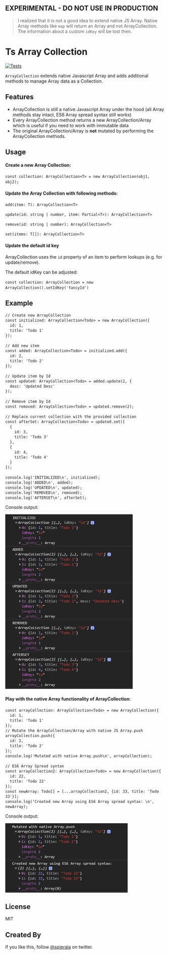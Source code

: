 ## EXPERIMENTAL - DO NOT USE IN PRODUCTION

> I realized that it is not a good idea to extend native JS Array. Native Array methods like `map` will return an Array and not ArrayCollection. The information about a custom `idKey` will be lost then.


# Ts Array Collection
[![Tests](https://github.com/spierala/ts-array-collection/workflows/Tests/badge.svg)](https://github.com/spierala/ts-array-collection/actions?query=workflow%3ATests)

`ArrayCollection` extends native Javascript Array and adds additional methods to manage Array data as a Collection.

## Features
- ArrayCollection is still a native Javascript Array under the hood (all Array methods stay intact, ES6 Array spread syntax still works)
- Every ArrayCollection method returns a new ArrayCollection/Array which is useful if you need to work with immutable data
- The original ArrayCollection/Array is **not** mutated by performing the ArrayCollection methods.

## Usage

#### Create a new Array Collection:

`const collection: ArrayCollection<T> = new ArrayCollection(obj1, obj2);`

#### Update the Array Collection with following methods:

`add(item: T): ArrayCollection<T>`

`update(id: string | number, item: Partial<T>): ArrayCollection<T>`

`remove(id: string | number): ArrayCollection<T>`

`set(items: T[]): ArrayCollection<T>`

#### Update the default id key

ArrayCollection uses the `id` property of an item to perform lookups (e.g. for update/remove).

The default idKey can be adjusted:

`const collection: ArrayCollection = new ArrayCollection().setIdKey('fancyId')`

## Example
```
// Create new ArrayCollection
const initialized: ArrayCollection<Todo> = new ArrayCollection({
  id: 1,
  title: 'Todo 1'
});

// Add new item
const added: ArrayCollection<Todo> = initialized.add({
  id: 2,
  title: 'Todo 2'
});

// Update item by Id
const updated: ArrayCollection<Todo> = added.update(2, {
  desc: 'Updated Desc'
});

// Remove item by Id
const removed: ArrayCollection<Todo> = updated.remove(2);

// Replace current collection with the provided collection
const afterSet: ArrayCollection<Todo> = updated.set([
  {
    id: 3,
    title: 'Todo 3'
  },
  {
    id: 4,
    title: 'Todo 4'
  }
]);

console.log('INITIALIZED\n', initialized);
console.log('ADDED\n', added);
console.log('UPDATED\n', updated);
console.log('REMOVED\n', removed);
console.log('AFTERSET\n', afterSet);
```
Console output:

![Example](.github/images/console.png)

#### Play with the native Array functionality of ArrayCollection:
```
const arrayCollection: ArrayCollection<Todo> = new ArrayCollection({
  id: 1,
  title: 'Todo 1'
});
// Mutate the ArrayCollection/Array with native JS Array.push
arrayCollection.push({
  id: 2,
  title: 'Todo 2'
});
console.log('Mutated with native Array.push\n', arrayCollection);

// ES6 Array Spread syntax
const arrayCollection2: ArrayCollection<Todo> = new ArrayCollection({
  id: 22,
  title: 'Todo 22'
});
const newArray: Todo[] = [...arrayCollection2, {id: 33, title: 'Todo 33'}];
console.log('Created new Array using ES6 Array spread syntax: \n', newArray);
```

Console output:

![Example](.github/images/play.png)

## License

MIT

## Created By

If you like this, follow [@spierala](https://twitter.com/spierala) on twitter.

